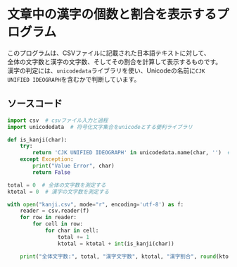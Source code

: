 # 文章中の漢字の個数と割合を表示するプログラム

このプログラムは、CSVファイルに記載された日本語テキストに対して、  
全体の文字数と漢字の文字数、そしてその割合を計算して表示するものです。  
漢字の判定には、`unicodedata`ライブラリを使い、Unicodeの名前に`CJK UNIFIED IDEOGRAPH`を含むかで判断しています。

## ソースコード

```python
import csv  # csvファイル入力と過程
import unicodedata  # 符号化文字集合をunicodeとする便利ライブラリ

def is_kanji(char):
    try:
        return 'CJK UNIFIED IDEOGRAPH' in unicodedata.name(char, '')  # unicode.nameにて漢字ならCJK ~~ が出力される
    except Exception:
        print("Value Error", char)
        return False

total = 0  # 全体の文字数を測定する
ktotal = 0  # 漢字の文字数を測定する

with open("kanji.csv", mode="r", encoding='utf-8') as f:
    reader = csv.reader(f)
    for row in reader:
        for cell in row:
            for char in cell:
                total += 1
                ktotal = ktotal + int(is_kanji(char))

    print("全体文字数:", total, "漢字文字数", ktotal, "漢字割合", round(ktotal / total, 4))
